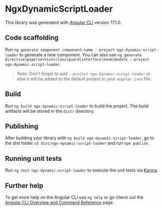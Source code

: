 # NgxDynamicScriptLoader

This library was generated with [Angular CLI](https://github.com/angular/angular-cli) version 17.1.0.

## Code scaffolding

Run `ng generate component component-name --project ngx-dynamic-script-loader` to generate a new component. You can also use `ng generate directive|pipe|service|class|guard|interface|enum|module --project ngx-dynamic-script-loader`.
> Note: Don't forget to add `--project ngx-dynamic-script-loader` or else it will be added to the default project in your `angular.json` file. 

## Build

Run `ng build ngx-dynamic-script-loader` to build the project. The build artifacts will be stored in the `dist/` directory.

## Publishing

After building your library with `ng build ngx-dynamic-script-loader`, go to the dist folder `cd dist/ngx-dynamic-script-loader` and run `npm publish`.

## Running unit tests

Run `ng test ngx-dynamic-script-loader` to execute the unit tests via [Karma](https://karma-runner.github.io).

## Further help

To get more help on the Angular CLI use `ng help` or go check out the [Angular CLI Overview and Command Reference](https://angular.io/cli) page.
